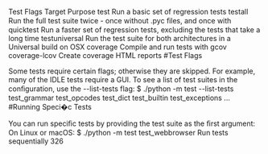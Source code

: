 Test Flags Target Purpose test Run a basic set of regression tests testall Run the full test suite twice - once without .pyc ﬁles, and once with quicktest Run a faster set of regression tests, excluding the tests that take a long time testuniversal Run the test suite for both architectures in a Universal build on OSX coverage Compile and run tests with gcov coverage-lcov Create coverage HTML reports 
#Test Flags 

 Some tests require certain flags; otherwise they are skipped. For example, many of the IDLE tests require a GUI. To see a list of test suites in the conﬁguration, use the  --list-tests  flag: $ ./python -m test --list-tests test_grammar test_opcodes test_dict test_builtin test_exceptions ... 
#Running Speci�c Tests 

 You can run speciﬁc tests by providing the test suite as the ﬁrst argument: On Linux or macOS: $ ./python -m test test_webbrowser Run tests sequentially 326